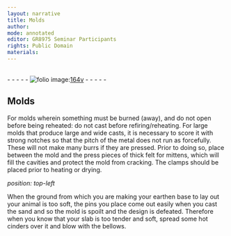 ```yaml
---
layout: narrative
title: Molds
author:
mode: annotated
editor: GR8975 Seminar Participants
rights: Public Domain
materials: 
---
```


 <br/>- - - - - <a href="http://gallica.bnf.fr/ark:/12148/btv1b10500001g/f334.item"><img src="/assets/photo-icon.png" alt="folio image: " style="display:inline-block; margin-bottom:-3px;"/>164v</a> - - - - - <br/> 
## Molds

 
For molds wherein something must be burned (away), and do not open before being reheated: do not cast before refiring/reheating. For large molds that produce large and wide casts, it is necessary to score it with strong notches so that the pitch of the metal does not run as forcefully. These will not make many burrs if they are pressed. Prior to doing so, place between the mold and the press pieces of thick felt for mittens, which will fill the cavities and protect the mold from cracking. The clamps should be placed prior to heating or drying.
 
*position: top-left*

When the ground from which you are making your earthen base to lay out your animal is too soft, the pins you place come out easily when you cast the sand and so the mold is spoilt and the design is defeated. Therefore when you know that your slab is too tender and soft, spread some hot cinders over it and blow with the bellows.
 